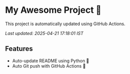# My Awesome Project 🚀

This project is automatically updated using GitHub Actions.

_Last updated: 2025-04-21 17:18:01 IST_

## Features
- Auto-update README using Python 🐍
- Auto Git push with GitHub Actions 🤖

